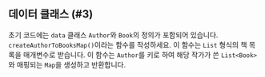 ## 데이터 클래스 (#3)

초기 코드에는 `data` 클래스 `Author`와 `Book`의 정의가 포함되어 있습니다. `createAuthorToBooksMap()`이라는 함수를 작성하세요. 이 함수는 `List` 형식의 책 목록을 매개변수로 받습니다. 이 함수는 `Author`를 키로 하여 해당 작가가 쓴 `List<Book>`와 매핑되는 `Map`을 생성하고 반환합니다.